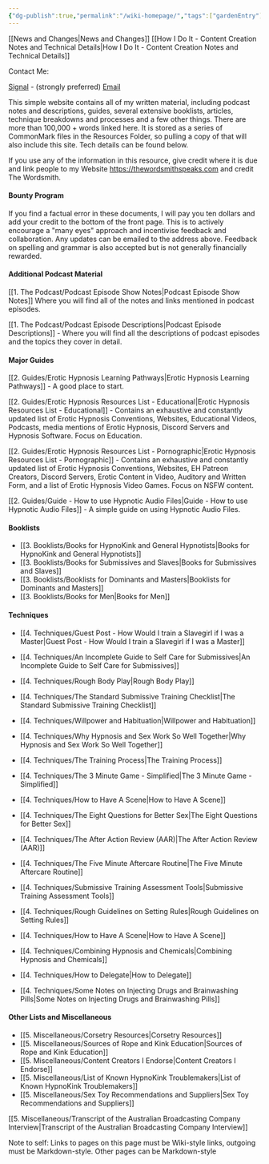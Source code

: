 ```yaml
---
{"dg-publish":true,"permalink":"/wiki-homepage/","tags":["gardenEntry"]}
---
```



[[News and Changes\|News and Changes]]
[[How I Do It - Content Creation Notes and Technical Details\|How I Do It - Content Creation Notes and Technical Details]]

Contact Me:

[Signal](https://signal.me/#eu/UcSdV3OwiCh4vVO8Yv0FtEe5xh4QHRiDd4ls6pLLG-I9k64oV-tEiL1fAiWYvCo9) - (strongly preferred)
[Email](mailto:thewordsmithspeaks@pm.me)

This simple website contains all of my written material, including podcast notes and descriptions, guides, several extensive booklists, articles, technique breakdowns and processes and a few other things. There are more than 100,000 + words linked here. It is stored as a series of CommonMark files in the Resources Folder, so pulling a copy of that will also include this site. Tech details can be found below.

If you use any of the information in this resource, give credit where it is due and link people to my Website https://thewordsmithspeaks.com and credit The Wordsmith.

#### Bounty Program

If you find a factual error in these documents, I will pay you ten dollars and add your credit to the bottom of the front page. This is to actively encourage a "many eyes" approach and incentivise feedback and collaboration. Any updates can be emailed to the address above. Feedback on spelling and grammar is also accepted but is not generally financially rewarded.

#### Additional Podcast Material

[[1. The Podcast/Podcast Episode Show Notes\|Podcast Episode Show Notes]] Where you will find all of the notes and links mentioned in podcast episodes.

[[1. The Podcast/Podcast Episode Descriptions\|Podcast Episode Descriptions]] - Where you will find all the descriptions of podcast episodes and the topics they cover in detail.

#### Major Guides

[[2. Guides/Erotic Hypnosis Learning Pathways\|Erotic Hypnosis Learning Pathways]] - A good place to start.

[[2. Guides/Erotic Hypnosis Resources List - Educational\|Erotic Hypnosis Resources List - Educational]] - Contains an exhaustive and constantly updated list of Erotic Hypnosis Conventions, Websites, Educational Videos, Podcasts, media mentions of Erotic Hypnosis, Discord Servers and Hypnosis Software. Focus on Education.

[[2. Guides/Erotic Hypnosis Resources List - Pornographic\|Erotic Hypnosis Resources List - Pornographic]] - Contains an exhaustive and constantly updated list of Erotic Hypnosis Conventions, Websites, EH Patreon Creators, Discord Servers, Erotic Content in Video, Auditory and Written Form, and a list of Erotic Hypnosis Video Games. Focus on NSFW content.

[[2. Guides/Guide - How to use Hypnotic Audio Files\|Guide - How to use Hypnotic Audio Files]] - A simple guide on using Hypnotic Audio Files.

#### Booklists

- [[3. Booklists/Books for HypnoKink and General Hypnotists\|Books for HypnoKink and General Hypnotists]]
- [[3. Booklists/Books for Submissives and Slaves\|Books for Submissives and Slaves]]
- [[3. Booklists/Booklists for Dominants and Masters\|Booklists for Dominants and Masters]]
- [[3. Booklists/Books for Men\|Books for Men]]

#### Techniques

- [[4. Techniques/Guest Post - How Would I train a Slavegirl if I was a Master\|Guest Post - How Would I train a Slavegirl if I was a Master]]

- [[4. Techniques/An Incomplete Guide to Self Care for Submissives\|An Incomplete Guide to Self Care for Submissives]]

- [[4. Techniques/Rough Body Play\|Rough Body Play]]
- [[4. Techniques/The Standard Submissive Training Checklist\|The Standard Submissive Training Checklist]]
- [[4. Techniques/Willpower and Habituation\|Willpower and Habituation]]
- [[4. Techniques/Why Hypnosis and Sex Work So Well Together\|Why Hypnosis and Sex Work So Well Together]]
- [[4. Techniques/The Training Process\|The Training Process]]

- [[4. Techniques/The 3 Minute Game - Simplified\|The 3 Minute Game - Simplified]]
- [[4. Techniques/How to Have A Scene\|How to Have A Scene]]
- [[4. Techniques/The Eight Questions for Better Sex\|The Eight Questions for Better Sex]]
- [[4. Techniques/The After Action Review (AAR)\|The After Action Review (AAR)]]
- [[4. Techniques/The Five Minute Aftercare Routine\|The Five Minute Aftercare Routine]]

- [[4. Techniques/Submissive Training Assessment Tools\|Submissive Training Assessment Tools]]
- [[4. Techniques/Rough Guidelines on Setting Rules\|Rough Guidelines on Setting Rules]]
- [[4. Techniques/How to Have A Scene\|How to Have A Scene]]
- [[4. Techniques/Combining Hypnosis and Chemicals\|Combining Hypnosis and Chemicals]]
- [[4. Techniques/How to Delegate\|How to Delegate]]
- [[4. Techniques/Some Notes on Injecting Drugs and Brainwashing Pills\|Some Notes on Injecting Drugs and Brainwashing Pills]]

#### Other Lists and Miscellaneous

- [[5. Miscellaneous/Corsetry Resources\|Corsetry Resources]]
- [[5. Miscellaneous/Sources of Rope and Kink Education\|Sources of Rope and Kink Education]]
- [[5. Miscellaneous/Content Creators I Endorse\|Content Creators I Endorse]]
- [[5. Miscellaneous/List of Known HypnoKink Troublemakers\|List of Known HypnoKink Troublemakers]]
- [[5. Miscellaneous/Sex Toy Recommendations and Suppliers\|Sex Toy Recommendations and Suppliers]]

[[5. Miscellaneous/Transcript of the Australian Broadcasting Company Interview\|Transcript of the Australian Broadcasting Company Interview]]

Note to self: Links to pages on this page must be Wiki-style links, outgoing must be Markdown-style. Other pages can be Markdown-style

